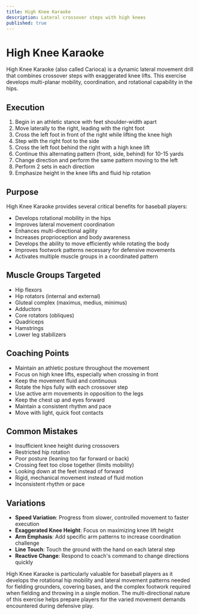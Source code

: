 ```yaml
---
title: High Knee Karaoke
description: Lateral crossover steps with high knees
published: true
---
```


# High Knee Karaoke

High Knee Karaoke (also called Carioca) is a dynamic lateral movement drill that combines crossover steps with exaggerated knee lifts. This exercise develops multi-planar mobility, coordination, and rotational capability in the hips.

## Execution

1. Begin in an athletic stance with feet shoulder-width apart
2. Move laterally to the right, leading with the right foot
3. Cross the left foot in front of the right while lifting the knee high
4. Step with the right foot to the side
5. Cross the left foot behind the right with a high knee lift
6. Continue this alternating pattern (front, side, behind) for 10-15 yards
7. Change direction and perform the same pattern moving to the left
8. Perform 2 sets in each direction
9. Emphasize height in the knee lifts and fluid hip rotation

## Purpose

High Knee Karaoke provides several critical benefits for baseball players:

- Develops rotational mobility in the hips
- Improves lateral movement coordination
- Enhances multi-directional agility
- Increases proprioception and body awareness
- Develops the ability to move efficiently while rotating the body
- Improves footwork patterns necessary for defensive movements
- Activates multiple muscle groups in a coordinated pattern

## Muscle Groups Targeted

- Hip flexors
- Hip rotators (internal and external)
- Gluteal complex (maximus, medius, minimus)
- Adductors
- Core rotators (obliques)
- Quadriceps
- Hamstrings
- Lower leg stabilizers

## Coaching Points

- Maintain an athletic posture throughout the movement
- Focus on high knee lifts, especially when crossing in front
- Keep the movement fluid and continuous
- Rotate the hips fully with each crossover step
- Use active arm movements in opposition to the legs
- Keep the chest up and eyes forward
- Maintain a consistent rhythm and pace
- Move with light, quick foot contacts

## Common Mistakes

- Insufficient knee height during crossovers
- Restricted hip rotation
- Poor posture (leaning too far forward or back)
- Crossing feet too close together (limits mobility)
- Looking down at the feet instead of forward
- Rigid, mechanical movement instead of fluid motion
- Inconsistent rhythm or pace

## Variations

- **Speed Variation**: Progress from slower, controlled movement to faster execution
- **Exaggerated Knee Height**: Focus on maximizing knee lift height
- **Arm Emphasis**: Add specific arm patterns to increase coordination challenge
- **Line Touch**: Touch the ground with the hand on each lateral step
- **Reactive Change**: Respond to coach's command to change directions quickly

High Knee Karaoke is particularly valuable for baseball players as it develops the rotational hip mobility and lateral movement patterns needed for fielding grounders, covering bases, and the complex footwork required when fielding and throwing in a single motion. The multi-directional nature of this exercise helps prepare players for the varied movement demands encountered during defensive play.
